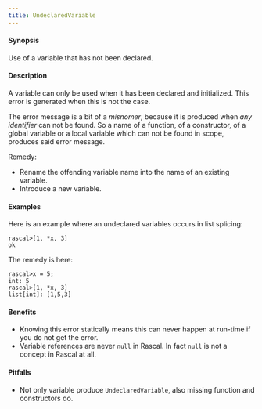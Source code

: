 ```yaml
---
title: UndeclaredVariable
---
```


#### Synopsis

Use of a variable that has not been declared.

#### Description

A variable can only be used when it has been declared and initialized.
This error is generated when this is not the case. 

The error message is a bit of a *misnomer*, because it is produced when _any identifier_
can not be found. So a name of a function, of a constructor, of a global variable
or a local variable which can not be found in scope, produces said error message.

Remedy:

*  Rename the offending variable name into the name of an existing variable.
*  Introduce a new variable.

#### Examples

Here is an example where an undeclared variables occurs in list splicing:

```rascal-shell ,error
rascal>[1, *x, 3]
ok
```

The remedy is here:

```rascal-shell 
rascal>x = 5;
int: 5
rascal>[1, *x, 3]
list[int]: [1,5,3]
```

#### Benefits

* Knowing this error statically means this can never happen at run-time if you do not get the error.
* Variable references are never `null` in Rascal. In fact `null` is not a concept in Rascal at all.

#### Pitfalls

* Not only variable produce `UndeclaredVariable`, also missing function and constructors do.


